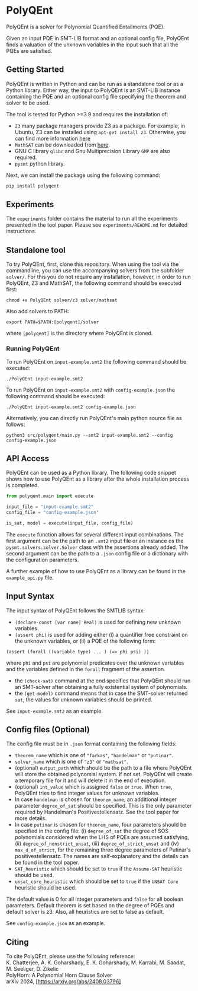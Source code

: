 # PolyQEnt

PolyQEnt is a solver for Polynomial Quantified Entailments (PQE). 

Given an input PQE in SMT-LIB format and an optional config file, PolyQEnt finds a valuation of the unknown variables in the input such that all the PQEs are satisfied. 


## Getting Started
PolyQEnt is written in Python and can be run as a standalone tool or as a Python library. Either way, the input to PolyQEnt is an SMT-LIB instance containing the PQE and an optional config file specifying the theorem and solver to be used. 

The tool is tested for Python >=3.9 and requires the installation of:
- `Z3` many package managers provide Z3 as a package. For example, in Ubuntu, Z3 can be installed using `apt-get install z3`. Otherwise, you can find more information [here](https://github.com/Z3Prover/z3)
- `MathSAT` can be downloaded from [here](http://mathsat.fbk.eu/download.html).
- GNU C library `glibc` and Gnu Multiprecision Library `GMP` are also required.
- `pysmt` python library.

Next, we can install the package using the following command:
```bash
pip install polyqent
```

## Experiments
The `experiments` folder contains the material to run all the experiments presented in the tool paper. Please see `experiments/README.md` for detailed instructions.

## Standalone tool

To try PolyQEnt, first, clone this repository.
When using the tool via the commandline, you can use the accompanying solvers from the subfolder `solver/`. For this you do not require any installation, however, in order to run PolyQEnt, Z3 and MathSAT, the following command should be executed first:

```
chmod +x PolyQEnt solver/z3 solver/mathsat
```

Also add solvers to PATH:

```
export PATH=$PATH:[polyqent]/solver
```
where `[polyqent]` is the directory where PolyQEnt is cloned.

### Running PolyQEnt 

To run PolyQEnt on `input-example.smt2` the following command should be executed:

```
./PolyQEnt input-example.smt2
```

To run PolyQEnt on `input-example.smt2` with `config-example.json` the following command should be executed:

```
./PolyQEnt input-example.smt2 config-example.json
```

Alternatively, you can directly run PolyQEnt's main python source file as follows:

```
python3 src/polyqent/main.py --smt2 input-example.smt2 --config config-example.json
```


## API Access

PolyQEnt can be used as a Python library. The following code snippet shows how to use PolyQEnt as a library after the whole installation process is completed.

```python
from polyqent.main import execute

input_file = "input-example.smt2"
config_file = "config-example.json"

is_sat, model = execute(input_file, config_file)
```

The `execute` function allows for several different input combinations. The first argument can be the path to an `.smt2` input file or an instance os the `pysmt.solvers.solver.Solver` class with the assertions already added. The second argument can be the path to a `.json` config file or a dictionary with the configuration parameters. 

A further example of how to use PolyQEnt as a library can be found in the `example_api.py` file.


## Input Syntax

The input syntax of PolyQEnt follows the SMTLIB syntax:

 - `(declare-const [var name] Real)` is used for defining new unknown variables. 
 - `(assert phi)` is used for adding either (i) a quantifier free constraint on the unknown variables, or (ii) a PQE of the following form:
 ```
 (assert (forall ((variable type) ... ) (=> phi psi) ))
 ```
 where `phi` and `psi` are polynomial predicates over the unknown variables and the variables defined in the `forall` fragment of the assertion. 
 - the `(check-sat)` command at the end specifies that PolyQEnt should run an SMT-solver after obtaining a fully existential system of polynomials. 
 - the `(get-model)` command means that in case the SMT-solver returned `sat`, the values for unknown variables should be printed. 

 See `input-example.smt2` as an example. 

 ## Config files (Optional)

 The config file must be in `.json` format containing the following fields:
 - `theorem_name` which is one of `"farkas"`, `"handelman"` or `"putinar"`.
 - `solver_name` which is one of `"z3"` or `"mathsat"`.
 - (optional) `output_path` which should be the path to a file where PolyQEnt will store the obtained polynomial system. If not set, PolyQEnt will create a temporary file for it and will delete it in the end of execution.
 - (optional) `int_value` which is assigned `false` or `true`. When `true`, PolyQEnt tries to find integer values for unknown variables. 
 - In case `handelman` is chosen for `theorem_name`, an additional integer parameter `degree_of_sat` should be specified. This is the only parameter required by Handelman's Positivestellensatz. See the tool paper for more details.
 - In case `putinar` is chosen for `theorem_name`, four parameters should be specified in the config file: (i) `degree_of_sat` the degree of SOS polynomials considered when the LHS of PQEs are assumed satisfying, (ii) `degree_of_nonstrict_unsat`, (iii) `degree_of_strict_unsat` and (iv) `max_d_of_strict`, for the remaining three degree parameters of Putinar's positivestellensatz. The names are self-explanatory and the details can be found in the tool paper.
 - `SAT_heuristic` which should be set to `true` if the `Assume-SAT` heuristic should be used.
 - `unsat_core_heuristic` which should be set to `true` if the `UNSAT Core` heuristic should be used. 

The default value is 0 for all integer parameters and `false` for all boolean parameters. Default theorem is set based on the degree of PQEs and default solver is z3. Also, all heuristics are set to false as default.

See `config-example.json` as an example. 

## Citing

To cite PolyQEnt, please use the following reference:\
K. Chatterjee, A. K. Goharshady, E. K. Goharshady, M. Karrabi, M. Saadat, M. Seeliger, D. Zikelic\
PolyHorn: A Polynomial Horn Clause Solver\
arXiv 2024, [https://arxiv.org/abs/2408.03796]


